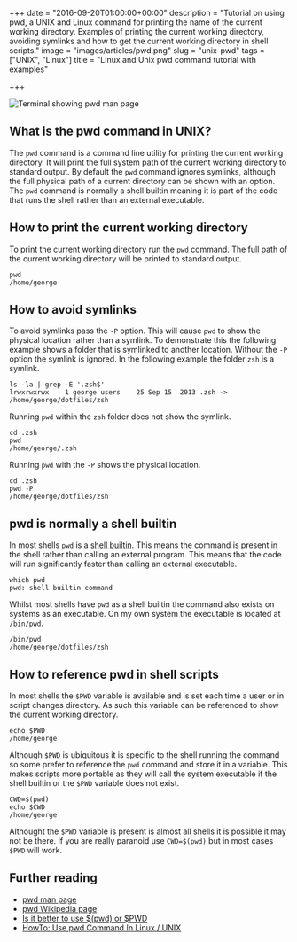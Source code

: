 +++
date = "2016-09-20T01:00:00+00:00"
description = "Tutorial on using pwd, a UNIX and Linux command for printing the name of the current working directory. Examples of printing the current working directory, avoiding symlinks and how to get the current working directory in shell scripts."
image = "images/articles/pwd.png"
slug = "unix-pwd"
tags = ["UNIX", "Linux"]
title = "Linux and Unix pwd command tutorial with examples"

+++

![Terminal showing pwd man page][2]

## What is the pwd command in UNIX?

The `pwd` command is a command line utility for printing the current working directory. It will print the full system path of the current working directory to standard output. By default the `pwd` command ignores symlinks, although the full physical path of a current directory can be shown with an option. The `pwd` command is normally a shell builtin meaning it is part of the code that runs the shell rather than an external executable. 

## How to print the current working directory

To print the current working directory run the `pwd` command. The full path of the current working directory will be printed to standard output. 

    pwd
    /home/george

## How to avoid symlinks

To avoid symlinks pass the `-P` option. This will cause `pwd` to show the physical location rather than a symlink. To demonstrate this the following example shows a folder that is symlinked to another location. Without the `-P` option the symlink is ignored. In the following example the folder `zsh` is a symlink.


    ls -la | grep -E '.zsh$'    
    lrwxrwxrwx    1 george users    25 Sep 15  2013 .zsh -> /home/george/dotfiles/zsh

Running `pwd` within the `zsh` folder does not show the symlink.

    cd .zsh
    pwd
    /home/george/.zsh

Running `pwd` with the `-P` shows the physical location.

    cd .zsh
    pwd -P  
    /home/george/dotfiles/zsh

## pwd is normally a shell builtin

In most shells `pwd` is a [shell builtin][4]. This means the command is present in the shell rather than calling an external program. This means that the code will run significantly faster than calling an external executable. 

    which pwd
    pwd: shell builtin command

Whilst most shells have `pwd` as a shell builtin the command also exists on systems as an executable. On my own system the executable is located at `/bin/pwd`.

    /bin/pwd
    /home/george/dotfiles/zsh

## How to reference pwd in shell scripts

In most shells the `$PWD` variable is available and is set each time a user or in script changes directory. As such this variable can be referenced to show the current working directory.

    echo $PWD
    /home/george

Although `$PWD` is ubiquitous it is specific to the shell running the command so some prefer to reference the `pwd` command and store it in a variable. This makes scripts more portable as they will call the system executable if the shell builtin or the `$PWD` variable does not exist.

    CWD=$(pwd)
    echo $CWD
    /home/george

Althought the `$PWD` variable is present is almost all shells it is possible it may not be there. If you are really paranoid use `CWD=$(pwd)` but in most cases `$PWD` will work. 

## Further reading 
* [pwd man page][1]
* [pwd Wikipedia page][3]
* [Is it better to use $(pwd) or $PWD][5]
* [HowTo: Use pwd Command In Linux / UNIX][6]

[1]: http://linux.die.net/man/1/pwd
[2]: /images/articles/pwd.png "Linux and Unix pwd command"
[3]: https://en.wikipedia.org/wiki/Pwd
[4]: https://en.wikipedia.org/wiki/Shell_builtin
[5]: http://unix.stackexchange.com/questions/173916/is-it-better-to-use-pwd-or-pwd
[6]: http://www.cyberciti.biz/faq/pwd-linux-unix-command-examples/
